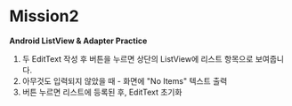# Mission2
**Android ListView & Adapter Practice**

1. 두 EditText 작성 후 버튼을 누르면 상단의 ListView에 리스트 항목으로 보여줍니다.
2. 아무것도 입력되지 않았을 때 - 화면에 "No Items" 텍스트 출력
3. 버튼 누르면 리스트에 등록된 후, EditText 초기화

